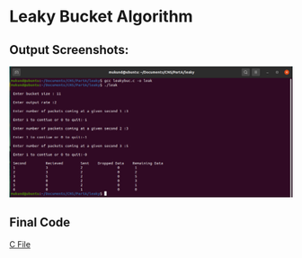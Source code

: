# Leaky Bucket Algorithm

## Output Screenshots:
![Screenshot](leakybuck.png)

## Final Code
[C File](leakybuc.c)
